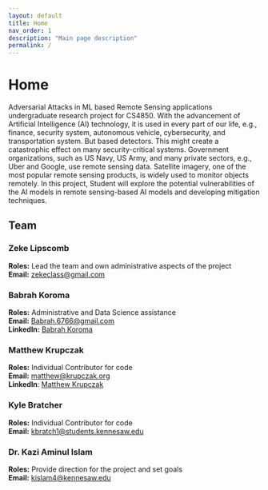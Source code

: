 ```yaml
---
layout: default
title: Home
nav_order: 1
description: "Main page description"
permalink: /
---
```


# Home

Adversarial Attacks in ML based Remote Sensing applications undergraduate research project for CS4850. With the advancement of Artificial Intelligence (AI) technology, it is used in every part of our life, e.g., finance, security system, autonomous vehicle, cybersecurity, and transportation system. But based detectors. This might create a catastrophic effect on many security-critical systems. Government organizations, such as US Navy, US Army, and many private sectors, e.g., Uber and Google, use remote sensing data. Satellite imagery, one of the most popular remote sensing products, is widely used to monitor objects remotely. In this project, Student will explore the potential vulnerabilities of the AI models in remote sensing-based AI models and developing
mitigation techniques.

## Team

### Zeke Lipscomb

**Roles:** Lead the team and own administrative aspects of the project<br>
**Email:** [zekeclass@gmail.com](mailto:zekeclass@gmail.com)

### Babrah Koroma

**Roles:** Administrative and Data Science assistance<br>
**Email:** [Babrah.6766@gmail.com](mailto:Babrah.6766@gmail.com)<br>
**LinkedIn:** [Babrah Koroma](https://www.linkedin.com/in/babrahkoroma/)

### Matthew Krupczak

**Roles:** Individual Contributor for code<br>
**Email:** [matthew@krupczak.org](mailto:matthew@krupczak.org)<br>
**LinkedIn**: [Matthew Krupczak](https://www.linkedin.com/in/matthew-krupczak/)

### Kyle Bratcher

**Roles:** Individual Contributor for code<br>
**Email:** [kbratch1@students.kennesaw.edu](mailto:kbratch1@students.kennesaw.edu)

### Dr. Kazi Aminul Islam

**Roles:** Provide direction for the project and set goals<br>
**Email:** [kislam4@kennesaw.edu](mailto:kislam4@kennesaw.edu)
